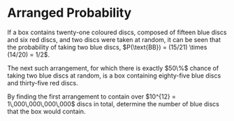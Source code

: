 # Arranged Probability

<p>If a box contains twenty-one coloured discs, composed of fifteen blue discs and six red discs, and two discs were taken at random, it can be seen that the probability of taking two blue discs, $P(\text{BB}) = (15/21) \times (14/20) = 1/2$.</p>
<p>The next such arrangement, for which there is exactly $50\%$ chance of taking two blue discs at random, is a box containing eighty-five blue discs and thirty-five red discs.</p>
<p>By finding the first arrangement to contain over $10^{12} = 1\,000\,000\,000\,000$ discs in total, determine the number of blue discs that the box would contain.</p>
